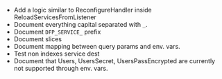 * Add a logic similar to ReconfigureHandler inside ReloadServicesFromListener
* Document everything capital separated with `_`.
* Document `DFP_SERVICE_` prefix
* Document slices
* Document mapping between query params and env. vars.
* Test non indexes service dest
* Document that Users, UsersSecret, UsersPassEncrypted are currently not supported through env. vars.
